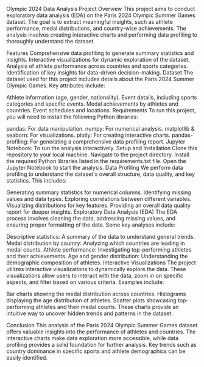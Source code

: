 Olympic 2024 Data Analysis
Project Overview
This project aims to conduct exploratory data analysis (EDA) on the Paris 2024 Olympic Summer Games dataset. The goal is to extract meaningful insights, such as athlete performance, medal distributions, and country-wise achievements. The analysis involves creating interactive charts and performing data profiling to thoroughly understand the dataset.

Features
Comprehensive data profiling to generate summary statistics and insights.
Interactive visualizations for dynamic exploration of the dataset.
Analysis of athlete performance across countries and sports categories.
Identification of key insights for data-driven decision-making.
Dataset
The dataset used for this project includes details about the Paris 2024 Summer Olympic Games. Key attributes include:

Athlete information (age, gender, nationality).
Event details, including sports categories and specific events.
Medal achievements by athletes and countries.
Event schedules and locations.
Requirements
To run this project, you will need to install the following Python libraries:

pandas: For data manipulation.
numpy: For numerical analysis.
matplotlib & seaborn: For visualizations.
plotly: For creating interactive charts.
pandas-profiling: For generating a comprehensive data profiling report.
Jupyter Notebook: To run the analysis interactively.
Setup and Installation
Clone this repository to your local machine.
Navigate to the project directory.
Install the required Python libraries listed in the requirements.txt file.
Open the Jupyter Notebook to start the analysis.
Data Profiling
We perform data profiling to understand the dataset's overall structure, data quality, and key statistics. This includes:

Generating summary statistics for numerical columns.
Identifying missing values and data types.
Exploring correlations between different variables.
Visualizing distributions for key features.
Providing an overall data quality report for deeper insights.
Exploratory Data Analysis (EDA)
The EDA process involves cleaning the data, addressing missing values, and ensuring proper formatting of the data. Some key analyses include:

Descriptive statistics: A summary of the data to understand general trends.
Medal distribution by country: Analyzing which countries are leading in medal counts.
Athlete performance: Investigating top-performing athletes and their achievements.
Age and gender distribution: Understanding the demographic composition of athletes.
Interactive Visualizations
The project utilizes interactive visualizations to dynamically explore the data. These visualizations allow users to interact with the data, zoom in on specific aspects, and filter based on various criteria. Examples include:

Bar charts showing the medal distribution across countries.
Histograms displaying the age distribution of athletes.
Scatter plots showcasing top-performing athletes and their medal counts.
These charts provide an intuitive way to uncover hidden trends and patterns in the dataset.

Conclusion
This analysis of the Paris 2024 Olympic Summer Games dataset offers valuable insights into the performance of athletes and countries. The interactive charts make data exploration more accessible, while data profiling provides a solid foundation for further analysis. Key trends such as country dominance in specific sports and athlete demographics can be easily identified.
